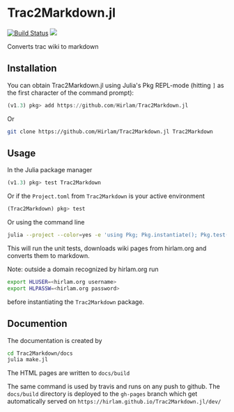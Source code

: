 # Trac2Markdown.jl

[![Build Status](https://travis-ci.com/Hirlam/Trac2Markdown.jl.svg?branch=master)](https://travis-ci.com/Hirlam/Trac2Markdown.jl)
[![](https://img.shields.io/badge/docs-dev-blue.svg)](https://Hirlam.github.io/Trac2Markdown.jl/dev)


Converts trac wiki to markdown

## Installation 

You can obtain Trac2Markdown.jl using Julia's Pkg REPL-mode (hitting `]` as the first character of the command prompt):

```julia
(v1.3) pkg> add https://github.com/Hirlam/Trac2Markdown.jl
```

Or 

```bash
git clone https://github.com/Hirlam/Trac2Markdown.jl Trac2Markdown
```

## Usage


In the Julia package manager

```julia
(v1.3) pkg> test Trac2Markdown
```

Or if the `Project.toml` from `Trac2Markdown` is your active environment 

```julia
(Trac2Markdown) pkg> test
```

Or using the command line
```bash
julia --project --color=yes -e 'using Pkg; Pkg.instantiate(); Pkg.test()'
```
This will run the unit tests, downloads wiki pages from hirlam.org 
and converts them to markdown.

Note: outside a domain recognized by hirlam.org run 
```bash
export HLUSER=<hirlam.org username>
export HLPASSW=<hirlam.org password>
```
before instantiating the `Trac2Markdown` package.

## Documention
The documentation is created by 
```bash
cd Trac2Markdown/docs
julia make.jl
```

The HTML pages are written to `docs/build`

The same command is used by travis and runs on any push to github. 
The `docs/build`  directory is deployed to the `gh-pages` branch which get automatically served on `https://hirlam.github.io/Trac2Markdown.jl/dev/`






